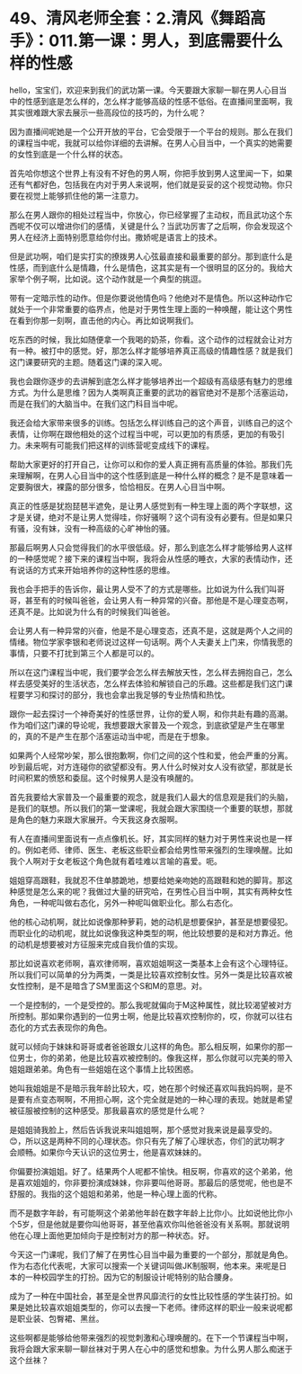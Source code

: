 # 49、清风老师全套：2.清风《舞蹈高手》：011.第一课：男人，到底需要什么样的性感

hello，宝宝们，欢迎来到我们的武功第一课。今天要跟大家聊一聊在男人心目当中的性感到底是怎么样的，怎么样才能够高级的性感不低俗。在直播间里面啊，我其实很难跟大家去展示一些高段位的技巧的，为什么呢？

因为直播间呢她是一个公开开放的平台，它会受限于一个平台的规则。那么在我们的课程当中呢，我就可以给你详细的去讲解。在男人心目当中，一个真实的她需要的女性到底是一个什么样的状态。

首先哈你想这个世界上有没有不好色的男人啊，你把手放到男人这里闻一下，如果还有气都好色，包括我在内对于男人来说啊，他们就是妥妥的这个视觉动物。你只要在视觉上能够抓住他的第一注意力。

那么在男人跟你的相处过程当中，你放心，你已经掌握了主动权，而且武功这个东西呢不仅可以增进你们的感情，关键是什么？当武功厉害了之后啊，你会发现这个男人在经济上面特别愿意给你付出。撒娇呢是语言上的技术。

但是武功啊，咱们是实打实的撩拨男人心弦最直接和最重要的部分。那到底什么是性感，而到底什么是情趣，什么是情色，这其实是有一个很明显的区分的。我给大家举个例子啊，比如说。这个动作就是一个典型的挑逗。

带有一定暗示性的动作。但是你要说他情色吗？他绝对不是情色。所以这种动作它就处于一个非常重要的临界点，他是对于男性生理上面的一种唤醒，能让这个男性在看到你那一刻啊，直击他的内心。再比如说啊我们。

吃东西的时候，我比如随便拿一个我喝的奶茶，你看。这个动作的过程就会让对方有一种。被打中的感觉。好，那怎么样才能够培养真正高级的情趣性感？就是我们这门课要研究的主题。随着这门课的深入呢。

我也会跟你逐步的去讲解到底怎么样才能够培养出一个超级有高级感有魅力的思维方式。为什么是思维？因为人类啊真正重要的武功的器官绝对不是那个活塞运动，而是在我们的大脑当中。在我们这门科目当中呢。

我还会给大家带来很多的训练。包括怎么样训练自己的这个声音，训练自己的这个表情，让你啊在跟他相处的这个过程当中呢，可以更加的有质感，更加的有吸引力。未来啊有可能我们把这样的训练营呢变成线下的课程。

帮助大家更好的打开自己，让你可以和你的爱人真正拥有高质量的体验。那我们先来理解啊，在男人心目当中的这个性感到底是一种什么样的概念？是不是意味着一定要胸很大，裸露的部分很多，恰恰相反。在男人心目当中啊。

真正的性感是犹抱琵琶半遮免，是让男人感觉到有一种生理上面的两个字联想，这才是关键，绝对不是让男人觉得哇，你好骚啊？这个词有没有必要有。但是如果只有骚，没有妹，没有一种高级的心旷神怡的骚。

那最后啊男人只会觉得我们的水平很低级。好，那么到底怎么样才能够给男人这样的一种感觉呢？接下来的课程当中啊，我将会从性感的睡衣，大家的表情动作，还有说话的方式来开始培养你的这种性感的思维。

我也会手把手的告诉你，最让男人受不了的方式是哪些。比如说为什么我们叫哥哥，甚至有的时候叫爸爸，会让男人有一种异常的兴奋。那他是不是心理变态啊，还真不是。比如说为什么有的时候我们叫爸爸。

会让男人有一种异常的兴奋，他是不是心理变态，还真不是，这就是两个人之间的情绪。物位学家李银和老师说过这样一句话啊。两个人夫妻关上门来，你情我愿的事情，只要不打扰到第三个人都是可以的。

所以在这门课程当中呢，我们要学会怎么样去解放天性，怎么样去拥抱自己，怎么样去感受美好的生活状态，怎么样去体验和解锁自己的乐趣。这些都是我们这门课程要学习和探讨的部分，我也会拿出我足够的专业热情和热忱。

跟你一起去探讨一个神奇美好的性感世界，让你的爱人啊，和你共赴有趣的高潮。作为咱们这门课的导论呢，我想要跟大家普及一个观念，到底欲望是产生在哪里的，真的不是产生在那个活塞运动当中呢，而是在于想象。

如果两个人经常吵架，那么很抱歉啊，你们之间的这个性和爱，他会严重的分离。吵到最后呢，对方连碰你的欲望都没有。男人什么时候对女人没有欲望，那就是长时间积累的愤怒和委屈。这个时候男人是没有唤醒的。

首先我要给大家普及一个最重要的观念，就是我们人最大的信息观是我们的头脑，是我们的联想。所以我们的第一堂课呢，我就会跟大家围绕一个重要的联想，那就是角色的魅力来跟大家展开。今天我这身衣服啊。

有人在直播间里面说有一点点像机长。好，其实同样的魅力对于男性来说也是一样的。例如老师、律师、医生、老板这些职业都会给男性带来强烈的生理唤醒。比如我个人啊对于女老板这个角色就有着哇难以言喻的喜爱。呃。

姐姐穿高跟鞋，我就忍不住单膝跪地，想要给她亲吻她的高跟鞋和她的脚背。那这种感觉是怎么来的呢？我做过大量的研究哈，在男性心目当中啊，其实有两种女性角色，一种呢叫做右态化，另外一种呢叫做职业化。那么右态化。

他的核心动机啊，就比如说像那种萝莉，她的动机是想要保护，甚至是想要侵犯。而职业化的动机呢，就比如说像我这种类型的啊，他比较想要的是和对方靠近。他的动机是想要被对方征服来完成自我价值的实现。

那比如说喜欢老师啊，喜欢律师啊，喜欢姐姐啊这一类基本上会有这个心理特征。所以我们可以简单的分为两类，一类是比较喜欢控制女性。另外一类是比较喜欢被女性控制，是不是暗含了SM里面这个S和M的意思。对。

一个是控制的，一个是受控的。那么我呢就偏向于M这种属性，就比较渴望被对方所控制。那如果你遇到的一位男士啊，他是比较喜欢控制你的，哎，你就可以往右态化的方式去表现你的角色。

就可以倾向于妹妹和哥哥或者爸爸跟女儿这样的角色。那么相反啊，如果你的那一位男士，你的弟弟，他是比较喜欢被控制的。像我这样，那么你就可以完美的带入姐姐跟弟弟。角色有一些姐姐在这个事情上比较困惑。

她叫我姐姐是不是暗示我年龄比较大，哎，她在那个时候还喜欢叫我妈妈啊，是不是要有点变态啊啊，不用担心啊，这个完全就是她的一种心理的表现。她就是希望被征服被控制的这种感受。那我最喜欢的感觉是什么呢？

是姐姐骑我脸上，然后告诉我说来叫姐姐啊，那个感觉对我来说是最享受的。😊，所以这是两种不同的心理状态。你只有先了解了心理状态，你们的武功啊才会顺畅。如果你今天认识的这位男士，他是喜欢妹妹的。

你偏要扮演姐姐。好了。结果两个人呢都不愉快。相反啊，你喜欢的这个弟弟，他是喜欢姐姐的，你非要扮演成妹妹，你非要叫他哥哥。那最后的感觉呢，他也是不舒服的。我指的这个姐姐和弟弟，他是一种心理上面的代称。

而不是数字年龄，有可能啊这个弟弟他年龄在数字年龄上比你小。比如说他比你小个5岁，但是他就是要你叫他哥哥，甚至他喜欢你叫他爸爸没有关系啊。那就说明他在心理上面他更加倾向于是控制对方的那一种状态。好。

今天这一门课呢，我们了解了在男性心目当中最为重要的一个部分，那就是角色。作为右态化代表呢，大家可以搜索一个关键词叫做JK制服啊，他本来。来呢是日本的一种校园学生的打扮。因为它的制服设计呢特别的贴合腰身。

成为了一种在中国社会，甚至是全世界风靡流行的女性比较性感的学生装打扮。如果是她比较喜欢姐姐类型的，你可以去搜一下老师。律师这样的职业一般来说呢都是职业装、包臀裙、黑丝。

这些啊都是能够给他带来强烈的视觉刺激和心理唤醒的。在下一个节课程当中啊，我将会跟大家来聊一聊丝袜对于男人在心中的感觉和想象。为什么男人那么痴迷于这个丝袜？

